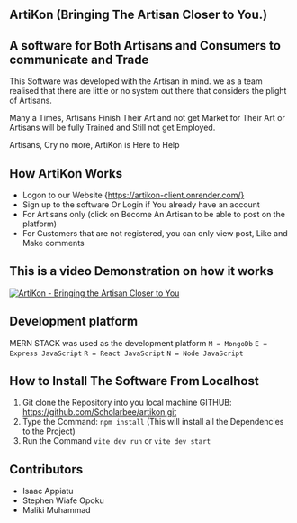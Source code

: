 ## ArtiKon (Bringing The Artisan Closer to You.)

## A software for Both Artisans and Consumers to communicate and Trade

This Software was developed with the Artisan in mind.
we as a team realised that there are little or no system out there that
considers the plight of Artisans. 

Many a Times, Artisans Finish Their Art and not get Market for Their Art
or Artisans will be fully Trained and Still not get Employed.

Artisans, Cry no more, ArtiKon is Here to Help

## How ArtiKon Works
- Logon to our Website {https://artikon-client.onrender.com/} 
- Sign up to the software Or Login if You already have an account
- For Artisans only (click on Become An Artisan to be able to post on the platform)
- For Customers that are not registered, you can only view post, Like and Make comments

## This is a video Demonstration on how it works

[![ArtiKon - Bringing the Artisan Closer to You](https://iili.io/dw3vuUl.md.jpg)](https://www.youtube.com/watch?v=cQJ403sIYkI)

## Development platform
MERN STACK was used as the development platform
`M = MongoDb`
`E = Express JavaScript`
`R = React JavaScript`
`N = Node JavaScript`

## How to Install The Software From Localhost
1.  Git clone the Repository into you local machine
        GITHUB: https://github.com/Scholarbee/artikon.git
2. Type the Command: `npm install` (This will install all the Dependencies to the Project)
3. Run the Command `vite dev run` or `vite dev start`



## Contributors
- Isaac Appiatu
- Stephen Wiafe Opoku
- Maliki Muhammad
